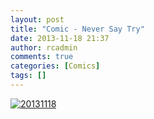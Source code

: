 ```yaml
---
layout: post
title: "Comic - Never Say Try"
date: 2013-11-18 21:37
author: rcadmin
comments: true
categories: [Comics]
tags: []
---
```

<a href="http://bitsmack.com/comics/2013/11/18/comic-never-say-try/" rel="attachment wp-att-2503"><img src="http://dl.bitsmack.com/uploads/2013/11/20131118.jpg" alt="20131118"  class="alignnone size-full wp-image-2503" /></a>
